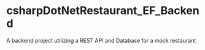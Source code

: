 # csharpDotNetRestaurant_EF_Backend
A backend project utilizing a REST API and Database for a mock restaurant
